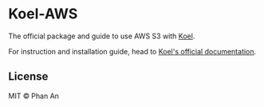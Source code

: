 # Koel-AWS

The official package and guide to use AWS S3 with [Koel](https://github.com/phanan/koel).

For instruction and installation guide, head to [Koel's official documentation](http://koel.phanan.net/docs/#/aws-s3).

## License

MIT © Phan An
